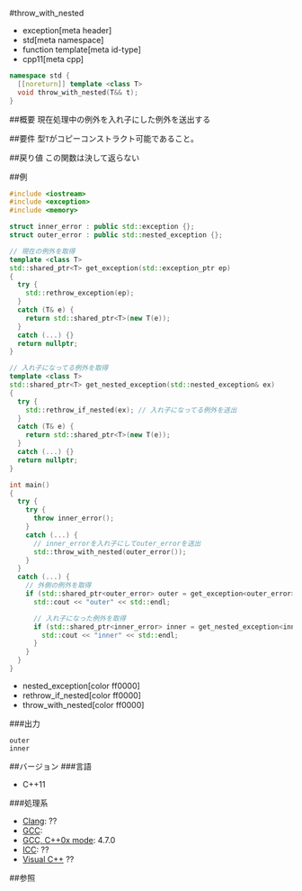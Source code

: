 #throw_with_nested
* exception[meta header]
* std[meta namespace]
* function template[meta id-type]
* cpp11[meta cpp]

```cpp
namespace std {
  [[noreturn]] template <class T>
  void throw_with_nested(T&& t);
}
```

##概要
現在処理中の例外を入れ子にした例外を送出する


##要件
型`T`がコピーコンストラクト可能であること。


##戻り値
この関数は決して返らない


##例
```cpp
#include <iostream>
#include <exception>
#include <memory>

struct inner_error : public std::exception {};
struct outer_error : public std::nested_exception {};

// 現在の例外を取得
template <class T>
std::shared_ptr<T> get_exception(std::exception_ptr ep)
{
  try {
    std::rethrow_exception(ep);
  }
  catch (T& e) {
    return std::shared_ptr<T>(new T(e));
  }
  catch (...) {}
  return nullptr;
}

// 入れ子になってる例外を取得
template <class T>
std::shared_ptr<T> get_nested_exception(std::nested_exception& ex)
{
  try {
    std::rethrow_if_nested(ex); // 入れ子になってる例外を送出
  }
  catch (T& e) {
    return std::shared_ptr<T>(new T(e));
  }
  catch (...) {}
  return nullptr;
}

int main()
{
  try {
    try {
      throw inner_error();
    }
    catch (...) {
      // inner_errorを入れ子にしてouter_errorを送出
      std::throw_with_nested(outer_error());
    }
  }
  catch (...) {
    // 外側の例外を取得
    if (std::shared_ptr<outer_error> outer = get_exception<outer_error>(std::current_exception())) {
      std::cout << "outer" << std::endl;

      // 入れ子になった例外を取得
      if (std::shared_ptr<inner_error> inner = get_nested_exception<inner_error>(*outer)) {
        std::cout << "inner" << std::endl;
      }
    }
  }
}
```
* nested_exception[color ff0000]
* rethrow_if_nested[color ff0000]
* throw_with_nested[color ff0000]

###出力
```
outer
inner
```

##バージョン
###言語
- C++11

###処理系

- [Clang](/implementation.md#clang): ??
- [GCC](/implementation.md#gcc): 
- [GCC, C++0x mode](/implementation.md#gcc): 4.7.0
- [ICC](/implementation.md#icc): ??
- [Visual C++](/implementation.md#visual_cpp) ??


##参照



